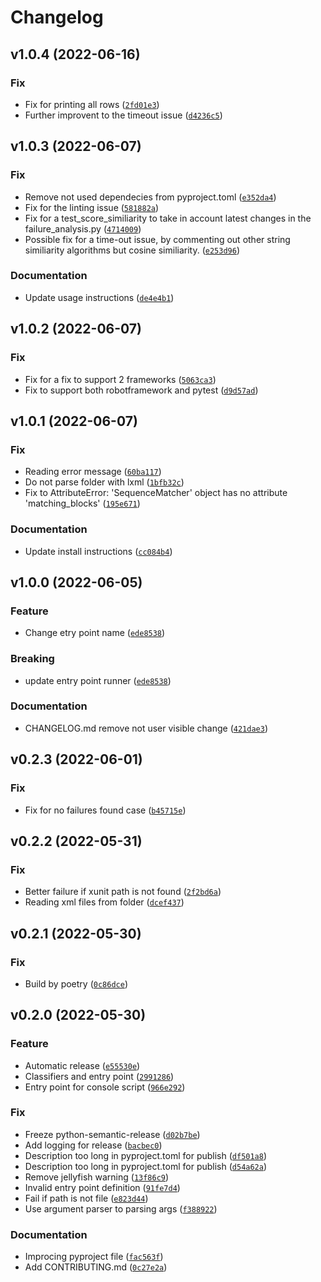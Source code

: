 # Changelog

<!--next-version-placeholder-->

## v1.0.4 (2022-06-16)
### Fix
* Fix for printing all rows ([`2fd01e3`](https://github.com/F-Secure/failures-analysis/commit/2fd01e3b4c822947b4c2227fdac81d060ce0ca8a))
* Further improvent to the timeout issue ([`d4236c5`](https://github.com/F-Secure/failures-analysis/commit/d4236c5e2ac929511d4eaafeb29a15f6f570b2fd))

## v1.0.3 (2022-06-07)
### Fix
* Remove not used dependecies from pyproject.toml ([`e352da4`](https://github.com/F-Secure/failures-analysis/commit/e352da4b981d3391ce02da901c8665875b95ca06))
* Fix for the linting issue ([`581882a`](https://github.com/F-Secure/failures-analysis/commit/581882a1494235acca661c3910eee70fec4bd292))
* Fix for a test_score_similiarity to take in account latest changes in the failure_analysis.py ([`4714009`](https://github.com/F-Secure/failures-analysis/commit/4714009f17e73390ef6e2d693432ffb715f91e1f))
* Possible fix for a time-out issue, by commenting out other string similiarity algorithms but cosine similiarity. ([`e253d96`](https://github.com/F-Secure/failures-analysis/commit/e253d96e9e82ec9767a4f42dc397bf0edab0469e))

### Documentation
* Update usage instructions ([`de4e4b1`](https://github.com/F-Secure/failures-analysis/commit/de4e4b1e4b8fd197570d9e7888bea0952fff50e3))

## v1.0.2 (2022-06-07)
### Fix
* Fix for a fix to support 2 frameworks ([`5063ca3`](https://github.com/F-Secure/failures-analysis/commit/5063ca3cfd8f38b8dd420fb736ddcd68a5dbe00a))
* Fix to support both robotframework and pytest  ([`d9d57ad`](https://github.com/F-Secure/failures-analysis/commit/d9d57adafaf3663efd322ffdb73e95a774f4467e))

## v1.0.1 (2022-06-07)
### Fix
* Reading error message ([`60ba117`](https://github.com/F-Secure/failures-analysis/commit/60ba117feecde4f8a0dc0f79de17d29843d45609))
* Do not parse folder with lxml ([`1bfb32c`](https://github.com/F-Secure/failures-analysis/commit/1bfb32c4ba62cc011909bf5c24d6f0689882ea01))
* Fix to AttributeError: 'SequenceMatcher' object has no attribute 'matching_blocks'  ([`195e671`](https://github.com/F-Secure/failures-analysis/commit/195e671f0f418ac17b54d3927f98468da8007312))

### Documentation
* Update install instructions ([`cc084b4`](https://github.com/F-Secure/failures-analysis/commit/cc084b4531f02598304e5c3ddeea484ef950efc1))

## v1.0.0 (2022-06-05)
### Feature
* Change etry point name ([`ede8538`](https://github.com/F-Secure/failures-analysis/commit/ede853860eb9628e0f388ea56a7c39d40ff76cf5))

### Breaking
* update entry point runner  ([`ede8538`](https://github.com/F-Secure/failures-analysis/commit/ede853860eb9628e0f388ea56a7c39d40ff76cf5))

### Documentation
* CHANGELOG.md remove not user visible change ([`421dae3`](https://github.com/F-Secure/failures-analysis/commit/421dae301fa28507f006ffc5d6cb5508ebb81bb8))

## v0.2.3 (2022-06-01)
### Fix
* Fix for no failures found case ([`b45715e`](https://github.com/F-Secure/failures-analysis/commit/b45715ea0cbee5b90f3244cbf851482500939b3c))

## v0.2.2 (2022-05-31)
### Fix
* Better failure if xunit path is not found ([`2f2bd6a`](https://github.com/F-Secure/failures-analysis/commit/2f2bd6a761864723d4e4a688e10296f06a4ea83a))
* Reading xml files from folder ([`dcef437`](https://github.com/F-Secure/failures-analysis/commit/dcef43755dac43a11db3c4d8304f5fed2640a7d6))

## v0.2.1 (2022-05-30)
### Fix
* Build by poetry ([`0c86dce`](https://github.com/F-Secure/failures-analysis/commit/0c86dced450c4865469a657502e024637f7e079b))

## v0.2.0 (2022-05-30)
### Feature
* Automatic release ([`e55530e`](https://github.com/F-Secure/failures-analysis/commit/e55530e4877d4de2bc395d61fa6a788ecfa1cd2f))
* Classifiers and entry point ([`2991286`](https://github.com/F-Secure/failures-analysis/commit/2991286a41865b3306907dacce9f4622ceb882a6))
* Entry point for console script ([`966e292`](https://github.com/F-Secure/failures-analysis/commit/966e292c4521001cc37528a73977be902c16248d))

### Fix
* Freeze  python-semantic-release ([`d02b7be`](https://github.com/F-Secure/failures-analysis/commit/d02b7be30191d6cfbaea8c78b5a6bcb557fa14cd))
* Add logging for release ([`bacbec0`](https://github.com/F-Secure/failures-analysis/commit/bacbec09d8a2b8e7d32959c8ff453976f22449a5))
* Description too long in pyproject.toml for publish ([`df501a8`](https://github.com/F-Secure/failures-analysis/commit/df501a8a4b05914819d96003ab3e9638f00c0263))
* Description too long in pyproject.toml for publish ([`d54a62a`](https://github.com/F-Secure/failures-analysis/commit/d54a62ad356aed9293f3f56bf9a791878d028c9b))
* Remove jellyfish warning ([`13f86c9`](https://github.com/F-Secure/failures-analysis/commit/13f86c937645e268aac3096da06b0ec5e1769362))
* Invalid entry point definition ([`91fe7d4`](https://github.com/F-Secure/failures-analysis/commit/91fe7d4a914ad5b2aa9899437632928534fc3974))
* Fail if path is not file ([`e823d44`](https://github.com/F-Secure/failures-analysis/commit/e823d448180bdf46b056463031a605b0eff8f479))
* Use argument parser to parsing args ([`f388922`](https://github.com/F-Secure/failures-analysis/commit/f38892257c9f43e44429f15569e6aebb1a3d1adb))

### Documentation
* Improcing pyproject file ([`fac563f`](https://github.com/F-Secure/failures-analysis/commit/fac563f88d5ca0873b3e96082953106b81cc2742))
* Add CONTRIBUTING.md ([`0c27e2a`](https://github.com/F-Secure/failures-analysis/commit/0c27e2a01060a1ca67b6425982c42a994d532c84))
